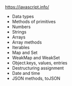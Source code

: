 https://javascript.info/

+ Data types
+ Methods of primitives
+ Numbers
+ Strings
+ Arrays
+ Array methods
+ Iterables
+ Map and Set
+ WeakMap and WeakSet
+ Object.keys, values, entries
+ Destructuring assignment
+ Date and time
+ JSON methods, toJSON